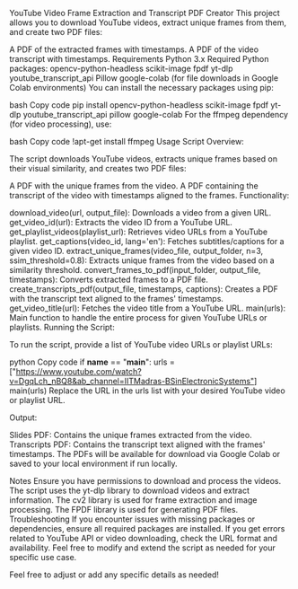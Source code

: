 YouTube Video Frame Extraction and Transcript PDF Creator
This project allows you to download YouTube videos, extract unique frames from them, and create two PDF files:

A PDF of the extracted frames with timestamps.
A PDF of the video transcript with timestamps.
Requirements
Python 3.x
Required Python packages:
opencv-python-headless
scikit-image
fpdf
yt-dlp
youtube_transcript_api
Pillow
google-colab (for file downloads in Google Colab environments)
You can install the necessary packages using pip:

bash
Copy code
pip install opencv-python-headless scikit-image fpdf yt-dlp youtube_transcript_api pillow google-colab
For the ffmpeg dependency (for video processing), use:

bash
Copy code
!apt-get install ffmpeg
Usage
Script Overview:

The script downloads YouTube videos, extracts unique frames based on their visual similarity, and creates two PDF files:

A PDF with the unique frames from the video.
A PDF containing the transcript of the video with timestamps aligned to the frames.
Functionality:

download_video(url, output_file): Downloads a video from a given URL.
get_video_id(url): Extracts the video ID from a YouTube URL.
get_playlist_videos(playlist_url): Retrieves video URLs from a YouTube playlist.
get_captions(video_id, lang='en'): Fetches subtitles/captions for a given video ID.
extract_unique_frames(video_file, output_folder, n=3, ssim_threshold=0.8): Extracts unique frames from the video based on a similarity threshold.
convert_frames_to_pdf(input_folder, output_file, timestamps): Converts extracted frames to a PDF file.
create_transcripts_pdf(output_file, timestamps, captions): Creates a PDF with the transcript text aligned to the frames' timestamps.
get_video_title(url): Fetches the video title from a YouTube URL.
main(urls): Main function to handle the entire process for given YouTube URLs or playlists.
Running the Script:

To run the script, provide a list of YouTube video URLs or playlist URLs:

python
Copy code
if __name__ == "__main__":
    urls = ["https://www.youtube.com/watch?v=DgqLch_nBQ8&ab_channel=IITMadras-BSinElectronicSystems"]
    main(urls)
Replace the URL in the urls list with your desired YouTube video or playlist URL.

Output:

Slides PDF: Contains the unique frames extracted from the video.
Transcripts PDF: Contains the transcript text aligned with the frames' timestamps.
The PDFs will be available for download via Google Colab or saved to your local environment if run locally.

Notes
Ensure you have permissions to download and process the videos.
The script uses the yt-dlp library to download videos and extract information.
The cv2 library is used for frame extraction and image processing.
The FPDF library is used for generating PDF files.
Troubleshooting
If you encounter issues with missing packages or dependencies, ensure all required packages are installed.
If you get errors related to YouTube API or video downloading, check the URL format and availability.
Feel free to modify and extend the script as needed for your specific use case.

Feel free to adjust or add any specific details as needed!
